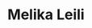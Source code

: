 ---
layout      : member
bodyid      : "members"
bodyclass   : "content"

title       : "Melika Leili"
photo       : "melika.jpg"
description : "Designer"
quote       : 

interviewed :
---
